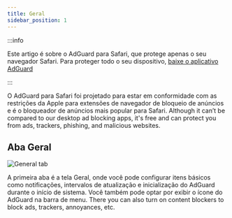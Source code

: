 ```yaml
---
title: Geral
sidebar_position: 1
---
```


:::info

Este artigo é sobre o AdGuard para Safari, que protege apenas o seu navegador Safari. Para proteger todo o seu dispositivo, [baixe o aplicativo AdGuard](https://agrd.io/download-kb-adblock)

:::

O AdGuard para Safari foi projetado para estar em conformidade com as restrições da Apple para extensões de navegador de bloqueio de anúncios e é o bloqueador de anúncios mais popular para Safari. Although it can’t be compared to our desktop ad blocking apps, it's free and can protect you from ads, trackers, phishing, and malicious websites.

## Aba Geral

![General tab](https://cdn.adtidy.org/public/Adguard/Blog/AG_for_Safari_in-depth_review/General.png)

A primeira aba é a tela Geral, onde você pode configurar itens básicos como notificações, intervalos de atualização e inicialização do AdGuard durante o início de sistema. Você também pode optar por exibir o ícone do AdGuard na barra de menu. There you can also turn on content blockers to block ads, trackers, annoyances, etc.
